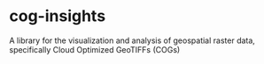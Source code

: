 # cog-insights
A library for the visualization and analysis of geospatial raster data, specifically Cloud Optimized GeoTIFFs (COGs)
